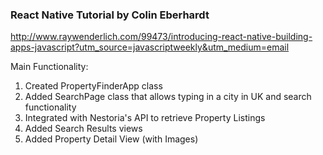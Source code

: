 <h3>React Native Tutorial by Colin Eberhardt </h2>

http://www.raywenderlich.com/99473/introducing-react-native-building-apps-javascript?utm_source=javascriptweekly&utm_medium=email

Main Functionality: 
1. Created PropertyFinderApp class 
2. Added SearchPage class that allows typing in a city in UK and search functionality
3. Integrated with Nestoria's API to retrieve Property Listings 
4. Added Search Results views 
5. Added Property Detail View (with Images)
